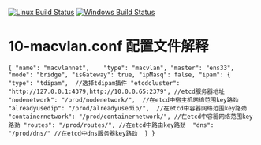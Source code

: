 [![Linux Build Status](https://travis-ci.org/containernetworking/plugins.svg?branch=master)](https://travis-ci.org/containernetworking/plugins)
[![Windows Build Status](https://ci.appveyor.com/api/projects/status/kcuubx0chr76ev86/branch/master?svg=true)](https://ci.appveyor.com/project/cni-bot/plugins/branch/master)

# 10-macvlan.conf 配置文件解释
`{
        "name": "macvlannet",   
        "type": "macvlan",
        "master": "ens33",
        "mode": "bridge",
        "isGateway": true,
        "ipMasq": false,
        "ipam": {
                "type": "tdipam",  //选择tdipam插件
                "etcdcluster": "http://127.0.0.1:4379,http://10.0.0.65:2379", //etcd服务器地址
                "nodenetwork": "/prod/nodenetwork/",  //在etcd中宿主机网络范围key路劲
                "alreadyusedip": "/prod/alreadyusedip/",  //在etcd中容器网络范围key路劲
                "containernetwork": "/prod/containernetwork/", //在etcd中容器网络范围key路劲
                "routes": "/prod/routes/", //在etcd中路由key路劲 
                "dns": "/prod/dns/" //在etcd中dns服务器key路劲 
        }
}`


